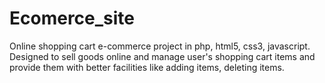 # Ecomerce_site
Online shopping cart e-commerce project in php, html5, css3, javascript. Designed to sell goods online and manage user's shopping cart items and provide them with better facilities like adding items, deleting items.
 
